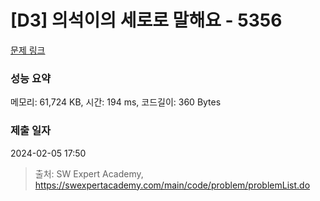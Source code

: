 # [D3] 의석이의 세로로 말해요 - 5356 

[문제 링크](https://swexpertacademy.com/main/code/problem/problemDetail.do?contestProbId=AWVWgkP6sQ0DFAUO) 

### 성능 요약

메모리: 61,724 KB, 시간: 194 ms, 코드길이: 360 Bytes

### 제출 일자

2024-02-05 17:50



> 출처: SW Expert Academy, https://swexpertacademy.com/main/code/problem/problemList.do